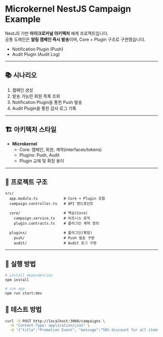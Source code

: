 # Microkernel NestJS Campaign Example

NestJS 기반 **마이크로커널 아키텍처** 예제 프로젝트입니다.  
공통 도메인은 **알림 캠페인 즉시 발송**이며, Core + Plugin 구조로 구현했습니다.
- Notification Plugin (Push)
- Audit Plugin (Audit Log)

---

## 📚 시나리오

1. 캠페인 생성
2. 발송 가능한 회원 목록 조회
3. Notification Plugin을 통한 Push 발송
4. Audit Plugin을 통한 감사 로그 기록

---

## 🏗 아키텍처 스타일

- **Microkernel**
  - Core: 캠페인, 회원, 계약(interfaces/tokens)
  - Plugins: Push, Audit
  - Plugin 교체 및 확장 용이

---

## 🧩 프로젝트 구조

```
src/
  app.module.ts            # Core + Plugin 조합
  campaign.controller.ts   # API 엔드포인트

  core/                    # 핵심(Core)
    campaign.service.ts    # 비즈니스 로직
    plugin.contracts.ts    # 플러그인 계약 정의

  plugins/                 # 플러그인(확장)
    push/                  # Push 발송 구현
    audit/                 # Audit 로그 구현

```

---

## 🚀 실행 방법

```bash
# install dependencies
npm install

# run app
npm run start:dev
```

## 🧪 테스트 방법
```bash
curl -X POST http://localhost:3000/campaigns \
  -H "Content-Type: application/json" \
  -d '{"title":"Promotion Event", "message":"50% discount for all items!"}'
```